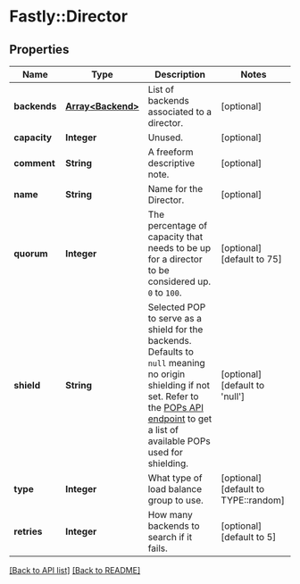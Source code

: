 # Fastly::Director

## Properties

| Name | Type | Description | Notes |
| ---- | ---- | ----------- | ----- |
| **backends** | [**Array&lt;Backend&gt;**](Backend.md) | List of backends associated to a director. | [optional] |
| **capacity** | **Integer** | Unused. | [optional] |
| **comment** | **String** | A freeform descriptive note. | [optional] |
| **name** | **String** | Name for the Director. | [optional] |
| **quorum** | **Integer** | The percentage of capacity that needs to be up for a director to be considered up. `0` to `100`. | [optional][default to 75] |
| **shield** | **String** | Selected POP to serve as a shield for the backends. Defaults to `null` meaning no origin shielding if not set. Refer to the [POPs API endpoint](https://www.fastly.com/documentation/reference/api/utils/pops/) to get a list of available POPs used for shielding. | [optional][default to &#39;null&#39;] |
| **type** | **Integer** | What type of load balance group to use. | [optional][default to TYPE::random] |
| **retries** | **Integer** | How many backends to search if it fails. | [optional][default to 5] |

[[Back to API list]](../../README.md#endpoints) [[Back to README]](../../README.md)

